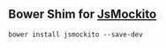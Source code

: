 Bower Shim for [JsMockito](https://github.com/cleishm/jsmockito)
------------------------

```
bower install jsmockito --save-dev
```